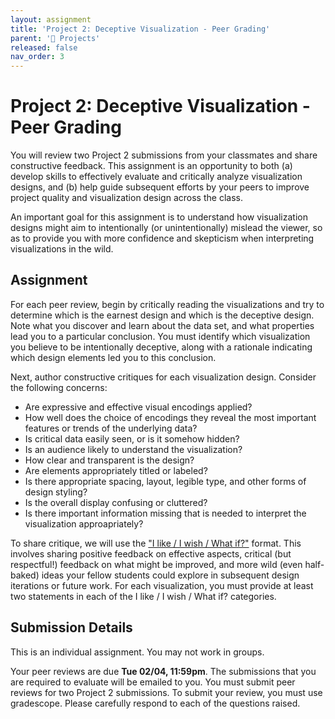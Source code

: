 ```yaml
---
layout: assignment
title: 'Project 2: Deceptive Visualization - Peer Grading'
parent: '📝 Projects'
released: false
nav_order: 3
---
```


# Project 2: Deceptive Visualization - Peer Grading

You will review two Project 2 submissions from your classmates and share constructive feedback. This assignment is an opportunity to both (a) develop skills to effectively evaluate and critically analyze visualization designs, and (b) help guide subsequent efforts by your peers to improve project quality and visualization design across the class.

An important goal for this assignment is to understand how visualization designs might aim to intentionally (or unintentionally) mislead the viewer, so as to provide you with more confidence and skepticism when interpreting visualizations in the wild.

## Assignment

For each peer review, begin by critically reading the visualizations and try to determine which is the earnest design and which is the deceptive design. Note what you discover and learn about the data set, and what properties lead you to a particular conclusion. You must identify which visualization you believe to be intentionally deceptive, along with a rationale indicating which design elements led you to this conclusion.

Next, author constructive critiques for each visualization design. Consider the following concerns:

- Are expressive and effective visual encodings applied?
- How well does the choice of encodings they reveal the most important features or trends of the underlying data?
- Is critical data easily seen, or is it somehow hidden?
- Is an audience likely to understand the visualization?
- How clear and transparent is the design?
- Are elements appropriately titled or labeled?
- Is there appropriate spacing, layout, legible type, and other forms of design styling?
- Is the overall display confusing or cluttered?
- Is there important information missing that is needed to interpret the visualization approapriately?

To share critique, we will use the ["I like / I wish / What if?"][link] format. This involves sharing positive feedback on effective aspects, critical (but respectful!) feedback on what might be improved, and more wild (even half-baked) ideas your fellow students could explore in subsequent design iterations or future work. For each visualization, you must provide at least two statements in each of the I like / I wish / What if? categories.

[link]: https://github.com/dsc-courses/dsc106-wi24/raw/gh-pages/resources/reading/I-Like-I-Wish-What-If.pdf

## Submission Details

This is an individual assignment. You may not work in groups.

Your peer reviews are due **Tue 02/04, 11:59pm**. The submissions that you are required to evaluate will be emailed to you. You must submit peer reviews for two Project 2 submissions. To submit your review, you must use gradescope. Please carefully respond to each of the questions raised.
